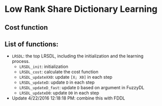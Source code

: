 # Low Rank Share Dictionary Learning 
## Cost function 
## List of functions:
* `LRSDL`: the top LRSDL, including the initialization and the learning process. 
    - `LRSDL_init`: initialization
    - `LRSDL_cost`: calculate the cost function 
    - `LRSDL_updateXX0`: update `[X; X0]` in each step
    - `LRSDL_updateD`: update `D` in each step 
    - `LRSDL_updateD_fast`: update `D` based on argument in FuzzyDL
    - `LRSDL_updateD0`: update `D0` in each step 
* Update 4/22/2016 12:18:18 PM: combine this with FDDL